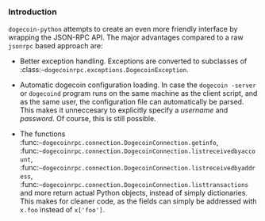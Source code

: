 ### Introduction

``dogecoin-python`` attempts to create an even more friendly interface by wrapping the JSON-RPC API. The major advantages
compared to a raw ``jsonrpc`` based approach are:

- Better exception handling. Exceptions are converted to subclasses of :class:`~dogecoinrpc.exceptions.DogecoinException`.

- Automatic dogecoin configuration loading. In case the ``dogecoin -server`` or ``dogecoind`` program runs on the same
  machine as the client script, and as the same user, the configuration file can automatically be parsed. This
  makes it unneccesary to explicitly specify a *username* and *password*. Of course, this is still possible.

- The functions
  :func:`~dogecoinrpc.connection.DogecoinConnection.getinfo`, :func:`~dogecoinrpc.connection.DogecoinConnection.listreceivedbyaccount`,
  :func:`~dogecoinrpc.connection.DogecoinConnection.listreceivedbyaddress`,
  :func:`~dogecoinrpc.connection.DogecoinConnection.listtransactions` and more return actual Python objects, instead of simply
  dictionaries. This makes for cleaner code, as the fields can simply be addressed with ``x.foo`` instead of
  ``x['foo']``.
